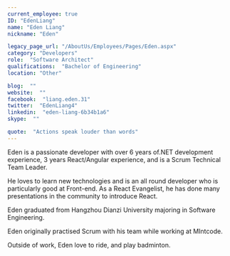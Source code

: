 ```yaml
---
current_employee: true
ID: "EdenLiang"
name: "Eden Liang"
nickname: "Eden"

legacy_page_url: "/AboutUs/Employees/Pages/Eden.aspx"
category: "Developers"
role:  "Software Architect"
qualifications:  "Bachelor of Engineering"
location: "Other"

blog:  ""
website:  ""
facebook:  "liang.eden.31"
twitter:  "EdenLiang4"
linkedin:  "eden-liang-6b34b1a6"
skype:  ""

quote:  "Actions speak louder than words"
---
```


 Eden is a passionate developer with over 6 years of.NET development experience, 3 years React/Angular experience, and is a Scrum Technical Team Leader.  

He loves to learn new technologies and is an all round developer who is particularly good at Front-end. As a React Evangelist, he has done many presentations in the community to introduce React.  

Eden graduated from Hangzhou Dianzi University majoring in Software Engineering.  

Eden originally practised Scrum with his team while working at MIntcode.  

Outside of work, Eden love to ride, and play badminton.  